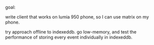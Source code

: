 goal:

write client that works on lumia 950 phone, so I can use matrix on my phone.

try approach offline to indexeddb. go low-memory, and test the performance of storing every event individually in indexeddb.
